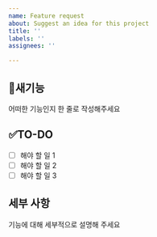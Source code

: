 ```yaml
---
name: Feature request
about: Suggest an idea for this project
title: ''
labels: ''
assignees: ''

---
```


## 📝새기능

어떠한 기능인지 한 줄로 작성해주세요

## :white_check_mark:TO-DO

- [ ] 해야 할 일 1
- [ ] 해야 할 일 2
- [ ] 해야 할 일 3

## 세부 사항
기능에 대해 세부적으로 설명해 주세요
